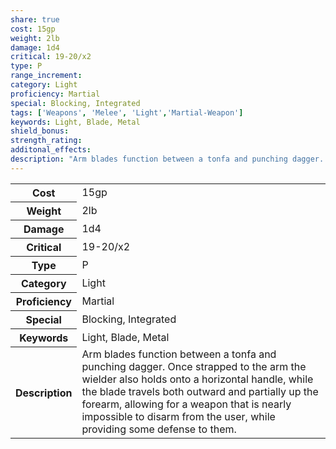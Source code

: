 ```yaml
---
share: true
cost: 15gp
weight: 2lb
damage: 1d4
critical: 19-20/x2
type: P
range_increment:
category: Light
proficiency: Martial
special: Blocking, Integrated
tags: ['Weapons', 'Melee', 'Light','Martial-Weapon']
keywords: Light, Blade, Metal
shield_bonus:
strength_rating: 
additonal_effects: 
description: "Arm blades function between a tonfa and punching dagger. Once strapped to the arm the wielder also holds onto a horizontal handle, while the blade travels both outward and partially up the forearm, allowing for a weapon that is nearly impossible to disarm from the user, while providing some defense to them."
---
```

<p><span style="overflow-x: auto;"><table><tbody><tr><th>Cost</th><td>15gp</td></tr><tr><th>Weight</th><td>2lb</td></tr><tr><th>Damage</th><td>1d4</td></tr><tr><th>Critical</th><td>19-20/x2</td></tr><tr><th>Type</th><td>P</td></tr><tr><th>Category</th><td>Light</td></tr><tr><th>Proficiency</th><td>Martial</td></tr><tr><th>Special</th><td>Blocking, Integrated</td></tr><tr><th>Keywords</th><td>Light, Blade, Metal</td></tr><tr><th>Description</th><td>Arm blades function between a tonfa and punching dagger. Once strapped to the arm the wielder also holds onto a horizontal handle, while the blade travels both outward and partially up the forearm, allowing for a weapon that is nearly impossible to disarm from the user, while providing some defense to them.</td></tr></tbody></table></span></p>
